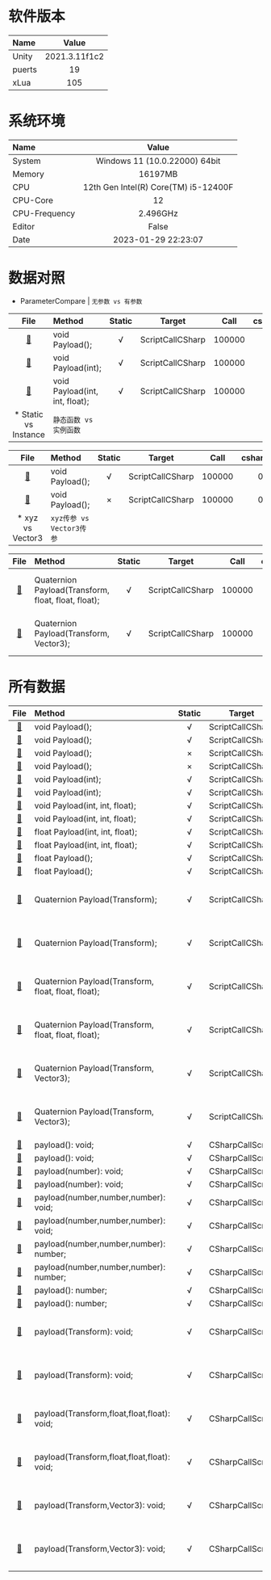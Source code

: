 
# 软件版本
| Name            | Value             |
| :----           | :----:            |
| Unity           | 2021.3.11f1c2               |
| puerts          | 19               |
| xLua            | 105               |
# 系统环境
| Name            | Value             |
| :----           | :----:            |
| System          | Windows 11  (10.0.22000) 64bit               |
| Memory          | 16197MB             |
| CPU             | 12th Gen Intel(R) Core(TM) i5-12400F               |
| CPU-Core        | 12               |
| CPU-Frequency   | 2.496GHz            |
| Editor          | False               |
| Date            | 2023-01-29 22:23:07               |
# 数据对照
* ParameterCompare | 	`无参数 vs 有参数`

| File      | Method    | Static    | Target    | Call      | csharp(ms)| puerts(ms)| xLua(ms)  | csharpResult  | puertsResult  | xLuaResult    |
| :----:    | :----     | :----:    | :----:    | :----:    | :----:    | :----:    | :----:    | :----:        | :----:        | :----:        |
| [:page_facing_up:](//Assets/CScripts/Examples/Example1.cs)       | void Payload();       | √       | ScriptCallCSharp       | 100000       | 0.0       | 4.5       | 2.5       | `null`           | `null`           | `null`          |
| [:page_facing_up:](//Assets/CScripts/Examples/Example3.cs)       | void Payload(int);       | √       | ScriptCallCSharp       | 100000       | 0.0       | 8.3       | 3.0       | `null`           | `null`           | `null`          |
| [:page_facing_up:](//Assets/CScripts/Examples/Example4.cs)       | void Payload(int, int, float);       | √       | ScriptCallCSharp       | 100000       | 0.0       | 7.9       | 5.0       | `null`           | `null`           | `null`          |
* Static vs Instance | 	`静态函数 vs 实例函数`

| File      | Method    | Static    | Target    | Call      | csharp(ms)| puerts(ms)| xLua(ms)  | csharpResult  | puertsResult  | xLuaResult    |
| :----:    | :----     | :----:    | :----:    | :----:    | :----:    | :----:    | :----:    | :----:        | :----:        | :----:        |
| [:page_facing_up:](//Assets/CScripts/Examples/Example1.cs)       | void Payload();       | √       | ScriptCallCSharp       | 100000       | 0.0       | 4.5       | 2.5       | `null`           | `null`           | `null`          |
| [:page_facing_up:](//Assets/CScripts/Examples/Example2.cs)       | void Payload();       | ×       | ScriptCallCSharp       | 100000       | 0.0       | 5.5       | 7.8       | `null`           | `null`           | `null`          |
* xyz vs Vector3 | 	`xyz传参 vs Vector3传参`

| File      | Method    | Static    | Target    | Call      | csharp(ms)| puerts(ms)| xLua(ms)  | csharpResult  | puertsResult  | xLuaResult    |
| :----:    | :----     | :----:    | :----:    | :----:    | :----:    | :----:    | :----:    | :----:        | :----:        | :----:        |
| [:page_facing_up:](//Assets/CScripts/Examples/Example8.cs)       | Quaternion Payload(Transform, float, float, float);       | √       | ScriptCallCSharp       | 100000       | 11.5       | 23.3       | 21.1       | (-0.09418, -0.14435, -0.19911, -0.96470)           | (-0.09418, -0.14435, -0.19911, -0.96470)           | (-0.09418, -0.14435, -0.19911, -0.96470)          |
| [:page_facing_up:](//Assets/CScripts/Examples/Example9.cs)       | Quaternion Payload(Transform, Vector3);       | √       | ScriptCallCSharp       | 100000       | 8.4       | 30.3       | 20.9       | (-0.27065, -0.50772, -0.76719, -0.28353)           | (-0.27065, -0.50772, -0.76719, -0.28353)           | (-0.27065, -0.50772, -0.76719, -0.28353)          |
# 所有数据
| File      | Method    | Static    | Target    | Call      | csharp(ms)| puerts(ms)| xLua(ms)  | csharpResult  | puertsResult  | xLuaResult    |
| :----:    | :----     | :----:    | :----:    | :----:    | :----:    | :----:    | :----:    | :----:        | :----:        | :----:        |
| [:page_facing_up:](//Assets/CScripts/Examples/Example1.cs)       | void Payload();       | √       | ScriptCallCSharp       | 10000       | 0.0       | 1.7       | 0.5       | `null`           | `null`           | `null`          |
| [:page_facing_up:](//Assets/CScripts/Examples/Example1.cs)       | void Payload();       | √       | ScriptCallCSharp       | 100000       | 0.0       | 4.5       | 2.5       | `null`           | `null`           | `null`          |
| [:page_facing_up:](//Assets/CScripts/Examples/Example2.cs)       | void Payload();       | ×       | ScriptCallCSharp       | 10000       | 0.0       | 1.5       | 1.5       | `null`           | `null`           | `null`          |
| [:page_facing_up:](//Assets/CScripts/Examples/Example2.cs)       | void Payload();       | ×       | ScriptCallCSharp       | 100000       | 0.0       | 5.5       | 7.8       | `null`           | `null`           | `null`          |
| [:page_facing_up:](//Assets/CScripts/Examples/Example3.cs)       | void Payload(int);       | √       | ScriptCallCSharp       | 10000       | 0.0       | 1.6       | 1.0       | `null`           | `null`           | `null`          |
| [:page_facing_up:](//Assets/CScripts/Examples/Example3.cs)       | void Payload(int);       | √       | ScriptCallCSharp       | 100000       | 0.0       | 8.3       | 3.0       | `null`           | `null`           | `null`          |
| [:page_facing_up:](//Assets/CScripts/Examples/Example4.cs)       | void Payload(int, int, float);       | √       | ScriptCallCSharp       | 10000       | 0.0       | 1.5       | 0.5       | `null`           | `null`           | `null`          |
| [:page_facing_up:](//Assets/CScripts/Examples/Example4.cs)       | void Payload(int, int, float);       | √       | ScriptCallCSharp       | 100000       | 0.0       | 7.9       | 5.0       | `null`           | `null`           | `null`          |
| [:page_facing_up:](//Assets/CScripts/Examples/Example5.cs)       | float Payload(int, int, float);       | √       | ScriptCallCSharp       | 10000       | 0.0       | 1.4       | 0.4       | 1.500183E+08           | 1.50015E+08           | 150015000          |
| [:page_facing_up:](//Assets/CScripts/Examples/Example5.cs)       | float Payload(int, int, float);       | √       | ScriptCallCSharp       | 100000       | 0.2       | 9.8       | 5.0       | 1.500022E+10           | 1.500015E+10           | 15000150000          |
| [:page_facing_up:](//Assets/CScripts/Examples/Example6.cs)       | float Payload();       | √       | ScriptCallCSharp       | 10000       | 0.0       | 1.0       | 1.0       | 60000           | 60000           | 60000          |
| [:page_facing_up:](//Assets/CScripts/Examples/Example6.cs)       | float Payload();       | √       | ScriptCallCSharp       | 100000       | 0.0       | 5.0       | 3.0       | 600000           | 600000           | 600000          |
| [:page_facing_up:](//Assets/CScripts/Examples/Example7.cs)       | Quaternion Payload(Transform);       | √       | ScriptCallCSharp       | 10000       | 1.0       | 5.0       | 2.0       | (-0.05177, -0.05087, -0.05087, 0.99606)           | (-0.05177, -0.05087, -0.05087, 0.99606)           | (-0.05177, -0.05087, -0.05087, 0.99606)          |
| [:page_facing_up:](//Assets/CScripts/Examples/Example7.cs)       | Quaternion Payload(Transform);       | √       | ScriptCallCSharp       | 100000       | 9.5       | 20.3       | 17.1       | (-0.45294, -0.44508, -0.44511, 0.63138)           | (-0.45294, -0.44508, -0.44511, 0.63138)           | (-0.45294, -0.44508, -0.44511, 0.63138)          |
| [:page_facing_up:](//Assets/CScripts/Examples/Example8.cs)       | Quaternion Payload(Transform, float, float, float);       | √       | ScriptCallCSharp       | 10000       | 1.0       | 3.0       | 2.8       | (0.38534, 0.54131, 0.74695, -0.02384)           | (0.38534, 0.54131, 0.74695, -0.02384)           | (0.38534, 0.54131, 0.74695, -0.02384)          |
| [:page_facing_up:](//Assets/CScripts/Examples/Example8.cs)       | Quaternion Payload(Transform, float, float, float);       | √       | ScriptCallCSharp       | 100000       | 11.5       | 23.3       | 21.1       | (-0.09418, -0.14435, -0.19911, -0.96470)           | (-0.09418, -0.14435, -0.19911, -0.96470)           | (-0.09418, -0.14435, -0.19911, -0.96470)          |
| [:page_facing_up:](//Assets/CScripts/Examples/Example9.cs)       | Quaternion Payload(Transform, Vector3);       | √       | ScriptCallCSharp       | 10000       | 1.0       | 4.6       | 3.0       | (-0.27992, -0.52504, -0.79347, 0.12798)           | (-0.27992, -0.52504, -0.79347, 0.12798)           | (-0.27992, -0.52504, -0.79347, 0.12798)          |
| [:page_facing_up:](//Assets/CScripts/Examples/Example9.cs)       | Quaternion Payload(Transform, Vector3);       | √       | ScriptCallCSharp       | 100000       | 8.4       | 30.3       | 20.9       | (-0.27065, -0.50772, -0.76719, -0.28353)           | (-0.27065, -0.50772, -0.76719, -0.28353)           | (-0.27065, -0.50772, -0.76719, -0.28353)          |
| [:page_facing_up:](//Assets/CScripts/Examples/Example101.cs)       | payload(): void;       | √       | CSharpCallScript       | 10000       | `fail`       | 2.0       | 0.0       | `null`           | `null`           | `null`          |
| [:page_facing_up:](//Assets/CScripts/Examples/Example101.cs)       | payload(): void;       | √       | CSharpCallScript       | 100000       | `fail`       | 18.2       | 2.7       | `null`           | `null`           | `null`          |
| [:page_facing_up:](//Assets/CScripts/Examples/Example103.cs)       | payload(number): void;       | √       | CSharpCallScript       | 10000       | `fail`       | 2.0       | 0.6       | `null`           | `null`           | `null`          |
| [:page_facing_up:](//Assets/CScripts/Examples/Example103.cs)       | payload(number): void;       | √       | CSharpCallScript       | 100000       | `fail`       | 29.4       | 4.7       | `null`           | `null`           | `null`          |
| [:page_facing_up:](//Assets/CScripts/Examples/Example104.cs)       | payload(number,number,number): void;       | √       | CSharpCallScript       | 10000       | `fail`       | 3.7       | 1.0       | `null`           | `null`           | `null`          |
| [:page_facing_up:](//Assets/CScripts/Examples/Example104.cs)       | payload(number,number,number): void;       | √       | CSharpCallScript       | 100000       | `fail`       | 119.0       | 6.5       | `null`           | `null`           | `null`          |
| [:page_facing_up:](//Assets/CScripts/Examples/Example105.cs)       | payload(number,number,number): number;       | √       | CSharpCallScript       | 10000       | `fail`       | 5.0       | 0.0       | `null`           | 1.500183E+08           | 1.500183E+08          |
| [:page_facing_up:](//Assets/CScripts/Examples/Example105.cs)       | payload(number,number,number): number;       | √       | CSharpCallScript       | 100000       | `fail`       | 49.5       | 4.4       | `null`           | 1.500022E+10           | 1.500022E+10          |
| [:page_facing_up:](//Assets/CScripts/Examples/Example106.cs)       | payload(): number;       | √       | CSharpCallScript       | 10000       | `fail`       | 3.6       | 1.0       | `null`           | 60000           | 60000          |
| [:page_facing_up:](//Assets/CScripts/Examples/Example106.cs)       | payload(): number;       | √       | CSharpCallScript       | 100000       | `fail`       | 28.1       | 4.0       | `null`           | 600000           | 600000          |
| [:page_facing_up:](//Assets/CScripts/Examples/Example107.cs)       | payload(Transform): void;       | √       | CSharpCallScript       | 10000       | `fail`       | 18.1       | 11.6       | `null`           | (-0.05177, -0.05087, -0.05087, 0.99606)           | (-0.05177, -0.05087, -0.05087, 0.99606)          |
| [:page_facing_up:](//Assets/CScripts/Examples/Example107.cs)       | payload(Transform): void;       | √       | CSharpCallScript       | 100000       | `fail`       | 159.0       | 99.1       | `null`           | (-0.45294, -0.44508, -0.44511, 0.63138)           | (-0.45294, -0.44508, -0.44511, 0.63138)          |
| [:page_facing_up:](//Assets/CScripts/Examples/Example108.cs)       | payload(Transform,float,float,float): void;       | √       | CSharpCallScript       | 10000       | `fail`       | 19.1       | 11.6       | `null`           | (0.38534, 0.54131, 0.74695, -0.02384)           | (0.38534, 0.54131, 0.74695, -0.02384)          |
| [:page_facing_up:](//Assets/CScripts/Examples/Example108.cs)       | payload(Transform,float,float,float): void;       | √       | CSharpCallScript       | 100000       | `fail`       | 177.6       | 100.8       | `null`           | (-0.09418, -0.14435, -0.19911, -0.96470)           | (-0.09418, -0.14435, -0.19911, -0.96470)          |
| [:page_facing_up:](//Assets/CScripts/Examples/Example109.cs)       | payload(Transform,Vector3): void;       | √       | CSharpCallScript       | 10000       | `fail`       | 26.3       | 15.4       | `null`           | (-0.27992, -0.52504, -0.79347, 0.12798)           | (-0.27992, -0.52504, -0.79347, 0.12798)          |
| [:page_facing_up:](//Assets/CScripts/Examples/Example109.cs)       | payload(Transform,Vector3): void;       | √       | CSharpCallScript       | 100000       | `fail`       | 258.3       | 147.6       | `null`           | (-0.27065, -0.50772, -0.76719, -0.28353)           | (-0.27065, -0.50772, -0.76719, -0.28353)          |